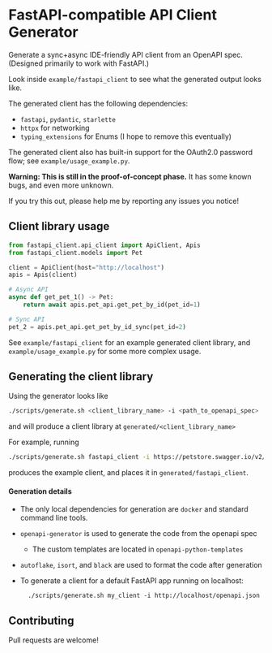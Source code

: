 # FastAPI-compatible API Client Generator

Generate a sync+async IDE-friendly API client from an OpenAPI spec. (Designed primarily to work with FastAPI.)

Look inside `example/fastapi_client` to see what the generated output looks like. 

The generated client has the following dependencies:
* `fastapi`, `pydantic`, `starlette`
* `httpx` for networking
* `typing_extensions` for Enums (I hope to remove this eventually)

The generated client also has built-in support for the OAuth2.0 password flow; see `example/usage_example.py`. 

**Warning: This is still in the proof-of-concept phase.** It has some known bugs, and even more unknown.

If you try this out, please help me by reporting any issues you notice! 

## Client library usage

```python
from fastapi_client.api_client import ApiClient, Apis
from fastapi_client.models import Pet

client = ApiClient(host="http://localhost")
apis = Apis(client)

# Async API
async def get_pet_1() -> Pet:
    return await apis.pet_api.get_pet_by_id(pet_id=1)

# Sync API 
pet_2 = apis.pet_api.get_pet_by_id_sync(pet_id=2)
```

See `example/fastapi_client` for an example generated client library,
and `example/usage_example.py` for some more complex usage. 

## Generating the client library

Using the generator looks like
```bash
./scripts/generate.sh <client_library_name> -i <path_to_openapi_spec>
```
and will produce a client library at `generated/<client_library_name>`

For example, running
```bash
./scripts/generate.sh fastapi_client -i https://petstore.swagger.io/v2/swagger.json
```
produces the example client, and places it in `generated/fastapi_client`.


#### Generation details

* The only local dependencies for generation are `docker` and standard command line tools.
* `openapi-generator` is used to generate the code from the openapi spec
    * The custom templates are located in `openapi-python-templates`
* `autoflake`, `isort`, and `black` are used to format the code after generation
* To generate a client for a default FastAPI app running on localhost:

        ./scripts/generate.sh my_client -i http://localhost/openapi.json


## Contributing

Pull requests are welcome!
